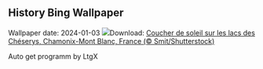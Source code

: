 ## History Bing Wallpaper
Wallpaper date: 2024-01-03
![](https://www.bing.com/th?id=OHR.Cheserys_FR-FR0495311297_UHD.jpg&w=1000)Download: [Coucher de soleil sur les lacs des Chéserys, Chamonix-Mont Blanc, France (© Smit/Shutterstock)](https://www.bing.com/th?id=OHR.Cheserys_FR-FR0495311297_UHD.jpg)

Auto get programm by LtgX
